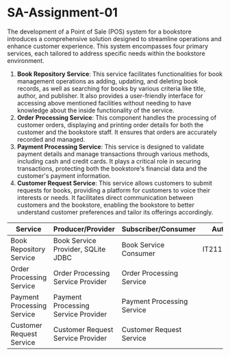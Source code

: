 # SA-Assignment-01

The development of a Point of Sale (POS) system for a bookstore introduces a comprehensive solution designed to streamline operations and enhance customer experience. This system encompasses four primary services, each tailored to address specific needs within the bookstore environment.

1.	**Book Repository Service**: This service facilitates functionalities for book management operations as adding, updating, and deleting book records, as well as searching for books by various criteria like title, author, and publisher. It also provides a user-friendly interface for accessing above mentioned facilities without needing to have knowledge about the inside functionality of the service.
2.	**Order Processing Service**: This component handles the processing of customer orders, displaying and printing order details for both the customer and the bookstore staff. It ensures that orders are accurately recorded and managed.
3.	**Payment Processing Service**: This service is designed to validate payment details and manage transactions through various methods, including cash and credit cards. It plays a critical role in securing transactions, protecting both the bookstore's financial data and the customer's payment information. 
4.	**Customer Request Service**: This service allows customers to submit requests for books, providing a platform for customers to voice their interests or needs. It facilitates direct communication between customers and the bookstore, enabling the bookstore to better understand customer preferences and tailor its offerings accordingly. 

| Service                 | Producer/Provider                                 | Subscriber/Consumer                     | Author |
|--------------------------|---------------------------------------------------|----------------------------------------|--------|
| Book Repository Service | Book Service Provider, SQLite JDBC                | Book Service Consumer                 | IT21118340 |
| Order Processing Service | Order Processing Service Provider                | Order Processing Service               |        |
| Payment Processing Service | Payment Processing Service Provider              | Payment Processing Service             |        |
| Customer Request Service | Customer Request Service Provider                | Customer Request Service               |        |
